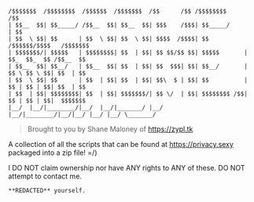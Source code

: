 ```
/$$$$$$$  /$$$$$$$$  /$$$$$$  /$$$$$$$  /$$      /$$ /$$$$$$$$                         /$$
| $$__  $$| $$_____/ /$$__  $$| $$__  $$| $$$    /$$$| $$_____/                        | $$
| $$  \ $$| $$      | $$  \ $$| $$  \ $$| $$$$  /$$$$| $$           /$$$$$$/$$$$   /$$$$$$$
| $$$$$$$/| $$$$$   | $$$$$$$$| $$  | $$| $$ $$/$$ $$| $$$$$       | $$_  $$_  $$ /$$__  $$
| $$__  $$| $$__/   | $$__  $$| $$  | $$| $$  $$$| $$| $$__/       | $$ \ $$ \ $$| $$  | $$
| $$  \ $$| $$      | $$  | $$| $$  | $$| $$\  $ | $$| $$          | $$ | $$ | $$| $$  | $$
| $$  | $$| $$$$$$$$| $$  | $$| $$$$$$$/| $$ \/  | $$| $$$$$$$$ /$$| $$ | $$ | $$|  $$$$$$$
|__/  |__/|________/|__/  |__/|_______/ |__/     |__/|________/|__/|__/ |__/ |__/ \_______/
```

> Brought to you by Shane Maloney of https://zypl.tk


A collection of all the scripts that can be found at https://privacy.sexy packaged into a zip file! =/)

I DO NOT claim ownership nor have ANY rights to ANY of these. DO NOT attempt to contact me.

```
**REDACTED** yourself.
```

